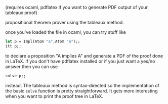 (requires ocaml, pdflatex if you want to generate PDF output of your tableaux
proof)

propositional theorem prover using the tableaux method.

once you've loaded the file in ocaml, you can try stuff like

```ocaml
let p = Impl(Atom "a",Atom "a");;
itt p;;
```

to declare a proposition "A implies A" and generate a PDF of the proof done in
LaTeX. If you don't have pdflatex installed or if you just want a yes/no answer
then you can use

```ocaml
solve p;;
```

instead. The tableaux method is syntax-directed so the implementation of the
basic `solve` function is pretty straightforward. It gets more interesting when
you want to print the proof tree in LaTeX. 
